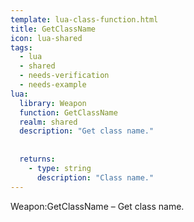 ```yaml
---
template: lua-class-function.html
title: GetClassName
icon: lua-shared
tags:
  - lua
  - shared
  - needs-verification
  - needs-example
lua:
  library: Weapon
  function: GetClassName
  realm: shared
  description: "Get class name."
  
  
  returns:
    - type: string
      description: "Class name."
---
```


<div class="lua__search__keywords">
Weapon:GetClassName &#x2013; Get class name.
</div>
